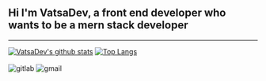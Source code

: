 ## Hi I'm VatsaDev, a front end developer who wants to be a mern stack developer
---

 [![VatsaDev's github stats](https://github-readme-stats.vercel.app/api?username=VatsaDev&show_icons=true&theme=radical)](https://github.com/anuraghazra/github-readme-stats)
 [![Top Langs](https://github-readme-stats.vercel.app/api/top-langs/?username=VatsaDev&theme=radical&langs_count=10&layout=compact)](https://github.com/anuraghazra/github-readme-stats)
 <br>
 <br>
 ![gitlab](https://img.shields.io/badge/Gitlab-VatsaDev-orange)
 ![gmail](https://img.shields.io/badge/gmail-vatsapandey123%40gmail.com-red)
